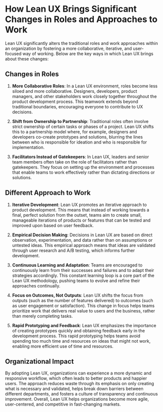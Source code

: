 # How Lean UX Brings Significant Changes in Roles and Approaches to Work

Lean UX significantly alters the traditional roles and work approaches within an organization by fostering a more collaborative, iterative, and user-focused way of working. Below are the key ways in which Lean UX brings about these changes:

## Changes in Roles

1. **More Collaborative Roles**: In a Lean UX environment, roles become less siloed and more collaborative. Designers, developers, product managers, and other stakeholders work closely together throughout the product development process. This teamwork extends beyond traditional boundaries, encouraging everyone to contribute to UX decisions.

2. **Shift from Ownership to Partnership**: Traditional roles often involve strict ownership of certain tasks or phases of a project. Lean UX shifts this to a partnership model where, for example, designers and developers co-create prototypes and solutions, blurring the lines between who is responsible for ideation and who is responsible for implementation.

3. **Facilitators Instead of Gatekeepers**: In Lean UX, leaders and senior team members often take on the role of facilitators rather than gatekeepers. They focus on setting up the environment and processes that enable teams to work effectively rather than dictating directions or solutions.

## Different Approach to Work

1. **Iterative Development**: Lean UX promotes an iterative approach to product development. This means that instead of working towards a final, perfect solution from the outset, teams aim to create small, manageable iterations of products or features that can be tested and improved upon based on user feedback.

2. **Empirical Decision Making**: Decisions in Lean UX are based on direct observation, experimentation, and data rather than on assumptions or untested ideas. This empirical approach means that ideas are validated through user research and A/B testing, which informs further development.

3. **Continuous Learning and Adaptation**: Teams are encouraged to continuously learn from their successes and failures and to adapt their strategies accordingly. This constant learning loop is a core part of the Lean UX methodology, pushing teams to evolve and refine their approaches continually.

4. **Focus on Outcomes, Not Outputs**: Lean UX shifts the focus from outputs (such as the number of features delivered) to outcomes (such as user engagement or satisfaction). This change in focus helps teams prioritize work that delivers real value to users and the business, rather than merely completing tasks.

5. **Rapid Prototyping and Feedback**: Lean UX emphasizes the importance of creating prototypes quickly and obtaining feedback early in the development process. This rapid prototyping helps teams avoid spending too much time and resources on ideas that might not work, enabling more efficient use of time and resources.

## Organizational Impact

By adopting Lean UX, organizations can experience a more dynamic and responsive workflow, which often leads to better products and happier users. The approach reduces waste through its emphasis on only creating what is necessary and validated, helps break down barriers between different departments, and fosters a culture of transparency and continuous improvement. Overall, Lean UX helps organizations become more agile, user-centered, and competitive in fast-changing markets.
